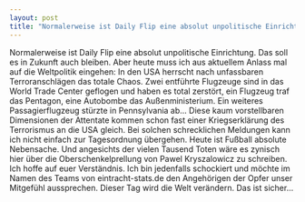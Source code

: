 ```yaml
---
layout: post
title: "Normalerweise ist Daily Flip eine absolut unpolitische Einrichtung."
---
```


Normalerweise ist Daily Flip eine absolut unpolitische Einrichtung. Das soll es in Zukunft auch bleiben. Aber heute muss ich aus aktuellem Anlass mal auf die Weltpolitik eingehen: In den USA herrscht nach unfassbaren Terroranschlägen das totale Chaos. Zwei entführte Flugzeuge sind in das World Trade Center geflogen und haben es total zerstört, ein Flugzeug traf das Pentagon, eine Autobombe das Außenministerium. Ein weiteres Passagierflugzeug stürzte in Pennsylvania ab... Diese kaum vorstellbaren Dimensionen der Attentate kommen schon fast einer Kriegserklärung des Terrorismus an die USA gleich. Bei solchen schrecklichen Meldungen kann ich nicht einfach zur Tagesordnung übergehen. Heute ist Fußball absolute Nebensache. Und angesichts der vielen Tausend Toten wäre es zynisch hier über die Oberschenkelprellung von Pawel Kryszalowicz zu schreiben. Ich hoffe auf euer Verständnis. Ich bin jedenfalls schockiert und möchte im Namen des Teams von eintracht-stats.de den Angehörigen der Opfer unser Mitgefühl aussprechen. Dieser Tag wird die Welt verändern. Das ist sicher...
